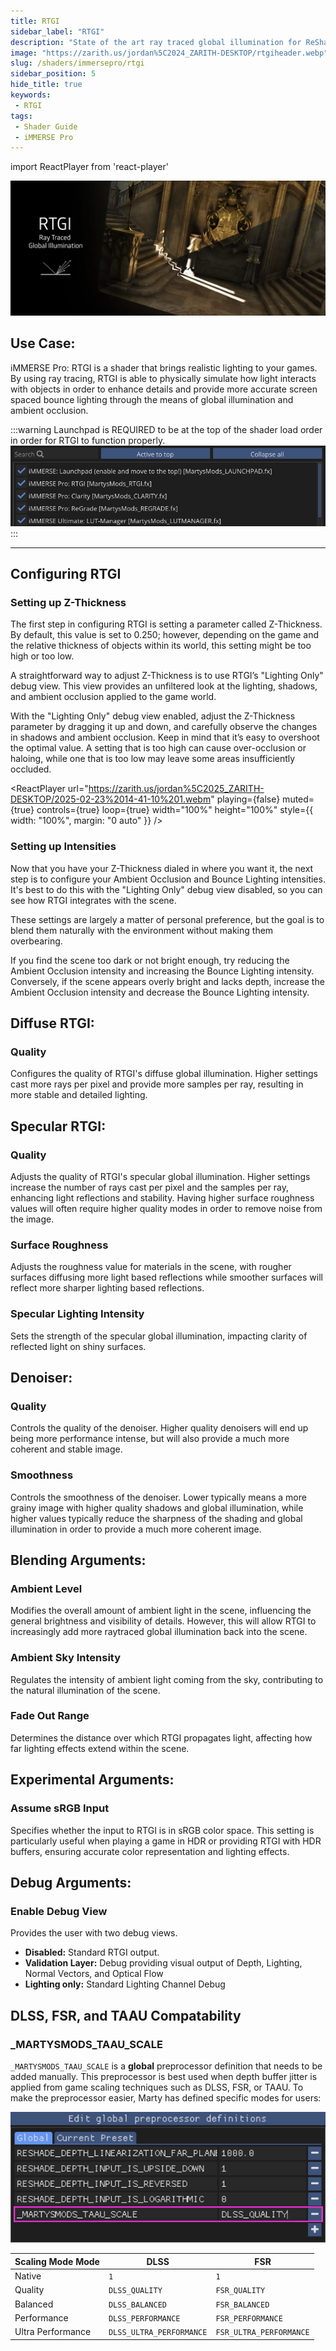 ```yaml
---
title: RTGI
sidebar_label: "RTGI"
description: "State of the art ray traced global illumination for ReShade."
image: "https://zarith.us/jordan%5C2024_ZARITH-DESKTOP/rtgiheader.webp"
slug: /shaders/immersepro/rtgi
sidebar_position: 5
hide_title: true
keywords: 
 - RTGI
tags:
 - Shader Guide
 - iMMERSE Pro
---
```


<!------------------------IMPORTS ---------------------------->

import ReactPlayer from 'react-player'

<!----------------------------------------------------------->

![rtgiheader](./images/rtgiheader.webp)

## Use Case:

iMMERSE Pro: RTGI is a shader that brings realistic lighting to your games. By using ray tracing, RTGI is able to physically simulate how light interacts with objects in order to enhance details and provide more accurate screen spaced bounce lighting through the means of global illumination and ambient occlusion.

:::warning
Launchpad is REQUIRED to be at the top of the shader load order in order for RTGI to function properly.
![shaderloadorder](./images/rtgiloadorder.webp)
:::

---

## Configuring RTGI

### Setting up Z-Thickness  
The first step in configuring RTGI is setting a parameter called Z-Thickness. By default, this value is set to 0.250; however, depending on the game and the relative thickness of objects within its world, this setting might be too high or too low.

A straightforward way to adjust Z-Thickness is to use RTGI’s "Lighting Only" debug view. This view provides an unfiltered look at the lighting, shadows, and ambient occlusion applied to the game world.

With the "Lighting Only" debug view enabled, adjust the Z-Thickness parameter by dragging it up and down, and carefully observe the changes in shadows and ambient occlusion. Keep in mind that it’s easy to overshoot the optimal value. A setting that is too high can cause over-occlusion or haloing, while one that is too low may leave some areas insufficiently occluded.

<ReactPlayer
  url="https://zarith.us/jordan%5C2025_ZARITH-DESKTOP/2025-02-23%2014-41-10%201.webm"
  playing={false}
  muted={true}
  controls={true}
  loop={true}
  width="100%"
  height="100%"
  style={{ width: "100%", margin: "0 auto" }}
/>

### Setting up Intensities

Now that you have your Z-Thickness dialed in where you want it, the next step is to configure your Ambient Occlusion and Bounce Lighting intensities. It's best to do this with the "Lighting Only" debug view disabled, so you can see how RTGI integrates with the scene.

These settings are largely a matter of personal preference, but the goal is to blend them naturally with the environment without making them overbearing.

If you find the scene too dark or not bright enough, try reducing the Ambient Occlusion intensity and increasing the Bounce Lighting intensity. Conversely, if the scene appears overly bright and lacks depth, increase the Ambient Occlusion intensity and decrease the Bounce Lighting intensity.


## Diffuse RTGI:

### Quality
Configures the quality of RTGI's diffuse global illumination. Higher settings cast more rays per pixel and provide more samples per ray, resulting in more stable and detailed lighting. 

## Specular RTGI:

### Quality
Adjusts the quality of RTGI's specular global illumination. Higher settings increase the number of rays cast per pixel and the samples per ray, enhancing light reflections and stability. Having higher surface roughness values will often require higher quality modes in order to remove noise from the image.

### Surface Roughness
Adjusts the roughness value for materials in the scene, with rougher surfaces diffusing more light based reflections while smoother surfaces will reflect more sharper lighting based reflections.

### Specular Lighting Intensity
Sets the strength of the specular global illumination, impacting clarity of reflected light on shiny surfaces.

## Denoiser:

### Quality
Controls the quality of the denoiser. Higher quality denoisers will end up being more performance intense, but will also provide a much more coherent and stable image.

### Smoothness
Controls the smoothness of the denoiser. Lower typically means a more grainy image with higher quality shadows and global illumination, while higher values typically reduce the sharpness of the shading and global illumination in order to provide a much more coherent image. 

## Blending Arguments:

### Ambient Level
Modifies the overall amount of ambient light in the scene, influencing the general brightness and visibility of details. However, this will allow RTGI to increasingly add more raytraced global illumination back into the scene.

### Ambient Sky Intensity
Regulates the intensity of ambient light coming from the sky, contributing to the natural illumination of the scene.

### Fade Out Range
Determines the distance over which RTGI propagates light, affecting how far lighting effects extend within the scene.

## Experimental Arguments:

### Assume sRGB Input
Specifies whether the input to RTGI is in sRGB color space. This setting is particularly useful when playing a game in HDR or providing RTGI with HDR buffers, ensuring accurate color representation and lighting effects.

## Debug Arguments:

### Enable Debug View
Provides the user with two debug views.
* **Disabled:** Standard RTGI output.
* **Validation Layer:** Debug providing visual output of Depth, Lighting, Normal Vectors, and Optical Flow
* **Lighting only:** Standard Lighting Channel Debug

## DLSS, FSR, and TAAU Compatability

### _MARTYSMODS_TAAU_SCALE
`_MARTYSMODS_TAAU_SCALE` is a **global** preprocessor definition that needs to be added manually. This preprocessor is best used when depth buffer jitter is applied from game scaling techniques such as DLSS, FSR, or TAAU. To make the preprocessor easier, Marty has defined specific modes for users:

![TAAUSCALEPreprocessor](./images/taauscalepreprocessor.webp)
 
| Scaling Mode Mode | DLSS                     | FSR                     |
| ----------------- | ------------------------ | ----------------------- |
| Native            | `1`                      | `1`                     |
| Quality           | `DLSS_QUALITY`           | `FSR_QUALITY`           |
| Balanced          | `DLSS_BALANCED`          | `FSR_BALANCED`          |
| Performance       | `DLSS_PERFORMANCE`       | `FSR_PERFORMANCE`       |
| Ultra Performance | `DLSS_ULTRA_PERFORMANCE` | `FSR_ULTRA_PERFORMANCE` |